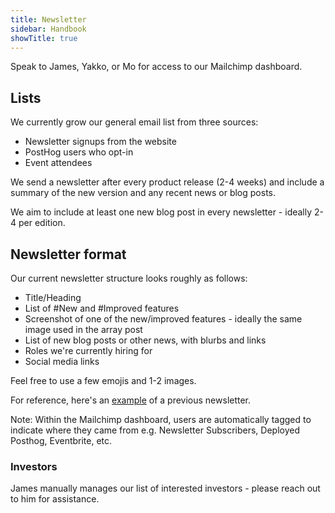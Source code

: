 ```yaml
---
title: Newsletter
sidebar: Handbook
showTitle: true
---
```


Speak to James, Yakko, or Mo for access to our Mailchimp dashboard.

## Lists

We currently grow our general email list from three sources:
- Newsletter signups from the website
- PostHog users who opt-in
- Event attendees

We send a newsletter after every product release (2-4 weeks) and include a summary of the new version and any recent news or blog posts. 

We aim to include at least one new blog post in every newsletter - ideally 2-4 per edition.

## Newsletter format

Our current newsletter structure looks roughly as follows:
- Title/Heading
- List of #New and #Improved features
- Screenshot of one of the new/improved features - ideally the same image used in the array post
- List of new blog posts or other news, with blurbs and links
- Roles we're currently hiring for
- Social media links

Feel free to use a few emojis and 1-2 images.

For reference, here's an [example](https://us19.campaign-archive.com/?e=__test_email__&u=292207b434c26e77b45153b96&id=a60742692b) of a previous newsletter.

Note: Within the Mailchimp dashboard, users are automatically tagged to indicate where they came from e.g. Newsletter Subscribers, Deployed Posthog, Eventbrite, etc.

### Investors

James manually manages our list of interested investors - please reach out to him for assistance.
